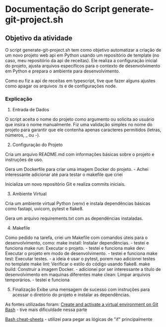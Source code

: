 # Documentação do Script generate-git-project.sh

## Objetivo da atividade
O script generate-git-project.sh tem como objetivo automatizar a criação de um novo projeto web api em Python usando um repositório de template (no caso, meu repositório da api de receitas). Ele realiza a configuração inicial do projeto, ajusta arquivos específicos para o contexto de desenvolvimento em Python e prepara o ambiente para desenvolvimento.

Como eu fiz a api de receitas em typescript, tive que fazer alguns ajustes como apagar os arquivos .ts e de configurações node.

### Explicação
1. Entrada de Dados

O script aceita o nome do projeto como argumento ou solicita ao usuário que insira o nome manualmente.
Fiz uma validação simples no nome do projeto para garantir que ele contenha apenas caracteres permitidos (letras, números, _ ou -).

2. Configuração do Projeto

Cria um arquivo README.md com informações básicas sobre o projeto e instruções de uso.

Gera um Dockerfile para criar uma imagem Docker do projeto. - Achei interessante adicionar até para testar o makefile que criei

Inicializa um novo repositório Git e realiza commits iniciais.

3. Ambiente Virtual

Cria um ambiente virtual Python (venv) e instala dependências básicas como fastapi, uvicorn, pytest e flake8.

Gera um arquivo requirements.txt com as dependências instaladas.

4. Makefile

Como pedido na tarefa, criei um Makefile com comandos úteis para o desenvolvimento, como:
make install: Instalar dependências. - testei e funciona
make run: Executar o projeto. - testei e funciona
make dev: Executar o projeto em modo de desenvolvimento. - testei e funciona
make test: Executar testes. - a ideia é usar o pytest, porem nao adicionei testes no template
make lint: Verificar o estilo do código usando flake8.
make build: Construir a imagem Docker. - adicionei por ser interessante a titulo de desenvolvimento em maquinas diferentes
make clean: Limpar arquivos temporários. - testei e funciona

5. Finalização
Exibe uma mensagem de sucesso com instruções para acessar o diretório do projeto e instalar as dependências.

As fontes utilizadas foram:
[Create and activate a virtual environment on Git Bash](https://stackoverflow.com/questions/56442408/cannot-create-and-activate-a-virtual-environment-on-git-bash-with-python-2-7-wi) - tive mais dificuldade nessa parte

[Bash cheat-sheets](https://kapeli.com/cheat_sheets/Bash_Test_Operators.docset/Contents/Resources/Documents/index) - utilizei para pegar as lógicas de "if" principalmente
